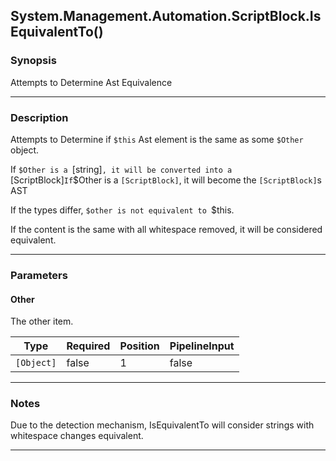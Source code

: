 System.Management.Automation.ScriptBlock.IsEquivalentTo()
---------------------------------------------------------

### Synopsis
Attempts to Determine Ast Equivalence

---

### Description

Attempts to Determine if `$this` Ast element is the same as some `$Other` object.

If `$Other is a `[string]`, it will be converted into a `[ScriptBlock]`
If `$Other is a `[ScriptBlock]`, it will become the `[ScriptBlock]`s AST

If the types differ, `$other is not equivalent to `$this.

If the content is the same with all whitespace removed, it will be considered equivalent.

---

### Parameters
#### **Other**
The other item.

|Type      |Required|Position|PipelineInput|
|----------|--------|--------|-------------|
|`[Object]`|false   |1       |false        |

---

### Notes
Due to the detection mechanism, IsEquivalentTo will consider strings with whitespace changes equivalent.

---

